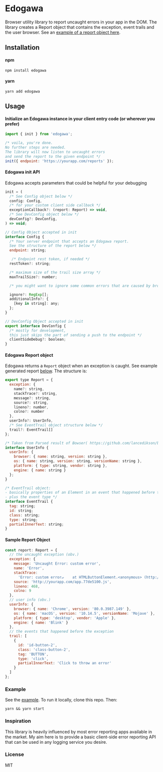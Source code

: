 # Edogawa

Browser utility library to report uncaught errors in your app in the DOM. The library creates a Report object that contains the exception, event trails and the user browser. See an [example of a report object here](https://github.com/undrafted/edogawa#sample-report-object).

## Installation

#### npm

```
npm install edogawa
```

#### yarn

```
yarn add edogawa
```

## Usage

#### Initialize an Edogawa instance in your client entry code (or wherever you prefer)

```js
import { init } from 'edogawa';

/* voila, you're done.
No further steps are needed.
The library will now listen to uncaught errors
and send the report to the given endpoint */
init({ endpoint: 'https://yourapp.com/reports' });
```

#### Edogawa init API

Edogawa accepts parameters that could be helpful for your debugging

```js
init = (
  /* See Config object below */
  config: Config,
  /* for your custom client side callback */
  exceptionCallback?: (report: Report) => void,
  /* See DevConfig object below */
  devConfig?: DevConfig,
) => void;

// Config Object accepted in init
interface Config {
  /* Your server endpoint that accepts an Edogawa report.
  See the structure of the report below */
  endpoint: string;

   /* Endpoint rest token, if needed */
  restToken?: string;

  /* maximum size of the trail size array */
  maxTrailSize?: number;

  /* you might want to ignore some common errors that are caused by browser extensions, etc. */

  ignore?: RegExp[];
  additionalInfo?: {
    [key in string]: any;
  };
}

// DevConfig Object accepted in init
export interface DevConfig {
  /* mostly for development,
  this just skips the part of sending a push to the endpoint */
  clientSideDebug?: boolean;
}
```

#### Edogawa Report object

Edogawa returns a `Report` object when an exception is caught. See example generated report [below](https://github.com/undrafted/edogawa#sample-report-object). The structure is:

```js
export type Report = {
  exception: {
    name?: string,
    stackTrace?: string,
    message?: string,
    source?: string,
    lineno?: number,
    colno?: number
  },
  userInfo?: UserInfo,
  /* See EventTrail object structure below */
  trail?: EventTrail[]
};

/* Taken from Parsed result of Bowser( https://github.com/lancedikson/bowser)*/
interface UserInfo {
  userInfo: {
    browser: { name: string, version: string },
    os: { name: string, version: string, versionName: string },
    platform: { type: string, vendor: string },
    engine: { name: string }
  };
}

/* EventTrail object:
- basically properties of an Element in an event that happened before the exception
- plus the event type */
interface EventTrail {
  tag: string;
  id: string;
  class: string;
  type: string;
  partialInnerText: string;
}
```

#### Sample Report Object

```js
const report: Report = {
  // the uncaught exception (obv.)
  exception: {
    message: 'Uncaught Error: custom error',
    name: 'Error',
    stackTrace:
      'Error: custom error↵    at HTMLButtonElement.<anonymous> (http://yourapp.com/app.77de5100.js)',
    source: 'http://yourapp.com/app.77de5100.js',
    lineno: 468,
    colno: 9
  },
  // user info (obv.)
  userInfo: {
    browser: { name: 'Chrome', version: '80.0.3987.149' },
    os: { name: 'macOS', version: '10.14.5', versionName: 'Mojave' },
    platform: { type: 'desktop', vendor: 'Apple' },
    engine: { name: 'Blink' }
  },
  // the events that happened before the exception
  trail: [
    {
      id: 'id-button-2',
      class: 'class-button-2',
      tag: 'BUTTON',
      type: 'click',
      partialInnerText: 'Click to throw an error'
    }
  ]
};
```

### Example

See the [example](https://github.com/undrafted/edogawa/tree/master/example). To run it locally, clone this repo. Then:

```
yarn && yarn start
```

### Inspiration

This library is heavily influenced by most error reporting apps available in the market. My aim here is to provide a basic client-side error reporting API that can be used in any logging service you desire.

### License

MIT
